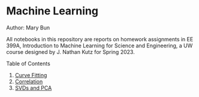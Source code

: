 # Machine Learning

Author: Mary Bun

All notebooks in this repository are reports on homework assignments in EE 399A, Introduction to Machine Learning for Science and Engineering, a UW course designed by J. Nathan Kutz for Spring 2023.

Table of Contents
1. [Curve Fitting](https://github.com/marybun/machine_learning/blob/main/HW1)
2. [Correlation](https://github.com/marybun/machine_learning/blob/main/HW2)
3. [SVDs and PCA](https://github.com/marybun/machine_learning/blob/main/HW3) 